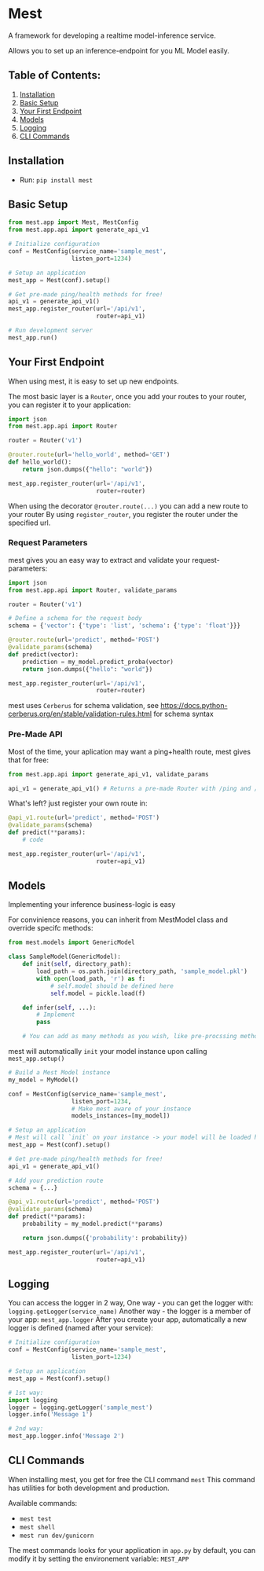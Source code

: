 # Mest
A framework for developing a realtime model-inference service.

Allows you to set up an inference-endpoint for you ML Model easily.

## Table of Contents:
1. [Installation](#intallation)
2. [Basic Setup](#basic_setup)
3. [Your First Endpoint](#endpoints)
4. [Models](#models)
5. [Logging](#logging)
6. [CLI Commands](#cli_cmd)

<a name="intallation"></a>
## Installation

* Run: `pip install mest`


<a name="basic_setup"></a>
## Basic Setup
```python
from mest.app import Mest, MestConfig
from mest.app.api import generate_api_v1

# Initialize configuration
conf = MestConfig(service_name='sample_mest',
                  listen_port=1234)

# Setup an application
mest_app = Mest(conf).setup()

# Get pre-made ping/health methods for free!
api_v1 = generate_api_v1()
mest_app.register_router(url='/api/v1',
                         router=api_v1)

# Run development server
mest_app.run()
```

<a name="endpoints"></a>
## Your First Endpoint
When using mest, it is easy to set up new endpoints.

The most basic layer is a `Router`, once you add your routes to your router, you can register it to your application:
```python
import json
from mest.app.api import Router

router = Router('v1')

@router.route(url='hello_world', method='GET')
def hello_world():
    return json.dumps({"hello": "world"})

mest_app.register_router(url='/api/v1',
                         router=router)
```

When using the decorator `@router.route(...)` you can add a new route to your router
By using `register_router`, you register the router under the specified url.

### Request Parameters
mest gives you an easy way to extract and validate your request-parameters:
```python
import json
from mest.app.api import Router, validate_params

router = Router('v1')

# Define a schema for the request body
schema = {'vector': {'type': 'list', 'schema': {'type': 'float'}}}

@router.route(url='predict', method='POST')
@validate_params(schema)
def predict(vector):
    prediction = my_model.predict_proba(vector)
    return json.dumps({"hello": "world"})

mest_app.register_router(url='/api/v1',
                         router=router)
```

mest uses `Cerberus` for schema validation, see https://docs.python-cerberus.org/en/stable/validation-rules.html for schema syntax


### Pre-Made API
Most of the time, your aplication may want a ping+health route, mest gives that for free:
```python
from mest.app.api import generate_api_v1, validate_params

api_v1 = generate_api_v1() # Returns a pre-made Router with /ping and /health
```
What's left? just register your own route in:
```python
@api_v1.route(url='predict', method='POST')
@validate_params(schema)
def predict(**params):
    # code

mest_app.register_router(url='/api/v1',
                         router=api_v1)
```

<a name="models"></a>
## Models
Implementing your inference business-logic is easy

For convinience reasons, you can inherit from MestModel class and override specifc methods:

```python
from mest.models import GenericModel

class SampleModel(GenericModel):
    def init(self, directory_path):
        load_path = os.path.join(directory_path, 'sample_model.pkl')
        with open(load_path, 'r') as f:
            # self.model should be defined here
            self.model = pickle.load(f)

    def infer(self, ...):
        # Implement
        pass

    # You can add as many methods as you wish, like pre-procssing methods & infer method...
```

mest will automatically `init` your model instance upon calling `mest_app.setup()`
```python
# Build a Mest Model instance
my_model = MyModel()

conf = MestConfig(service_name='sample_mest',
                  listen_port=1234,
                  # Make mest aware of your instance
                  models_instances=[my_model])

# Setup an application
# Mest will call `init` on your instance -> your model will be loaded here
mest_app = Mest(conf).setup()

# Get pre-made ping/health methods for free!
api_v1 = generate_api_v1()

# Add your prediction route
schema = {...}

@api_v1.route(url='predict', method='POST')
@validate_params(schema)
def predict(**params):
    probability = my_model.predict(**params)

    return json.dumps({'probability': probability})

mest_app.register_router(url='/api/v1',
                         router=api_v1)
```

<a name="logging"></a>
## Logging
You can access the logger in 2 way,
One way - you can get the logger with: `logging.getLogger(service_name)`
Another way - the logger is a member of your app: `mest_app.logger`
After you create your app, automatically a new logger is defined (named after your service):
```python
# Initialize configuration
conf = MestConfig(service_name='sample_mest',
                  listen_port=1234)

# Setup an application
mest_app = Mest(conf).setup()

# 1st way:
import logging
logger = logging.getLogger('sample_mest')
logger.info('Message 1')

# 2nd way:
mest_app.logger.info('Message 2')
```


<a name="cli_cmd"></a>
## CLI Commands
When installing mest, you get for free the CLI command `mest`
This command has utilities for both development and production.

Available commands:
* `mest test`
* `mest shell`
* `mest run dev/gunicorn`

The mest commands looks for your application in `app.py` by default, you can modify it by setting the environement variable: `MEST_APP`
